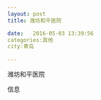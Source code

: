 ```yaml
--- 
layout: post 
title: 潍坊和平医院

date:   2016-05-03 13:39:56 
categories:其他  
city:青岛
  
--- 
```

   
潍坊和平医院

信息

